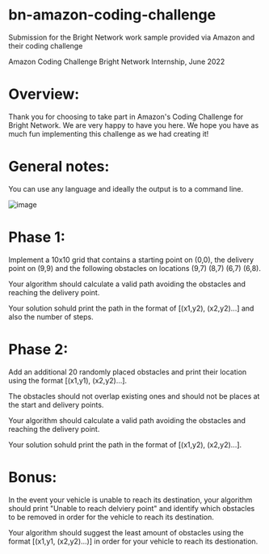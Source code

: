 # bn-amazon-coding-challenge
Submission for the Bright Network work sample provided via Amazon and their coding challenge

Amazon Coding Challenge
Bright Network Internship, June 2022

# Overview:
Thank you for choosing to take part in Amazon's Coding Challenge for Bright Network. We are very happy to have you here. We hope you have as much fun implementing this challenge as we had creating it!

# General notes:
You can use any language and ideally the output is to a command line.

![image](https://user-images.githubusercontent.com/37941097/175008658-79e1171f-5065-4839-a949-53685e4cfcaf.png)

# Phase 1:
Implement a 10x10 grid that contains a starting point on (0,0), the delivery point on (9,9) and the following obstacles on locations (9,7) (8,7) (6,7) (6,8).

Your algorithm should calculate a valid path avoiding the obstacles and reaching the delivery point.

Your solution sohuld print the path in the format of [(x1,y2), (x2,y2)...] and also the number of steps.

# Phase 2:
Add an additional 20 randomly placed obstacles and print their location using the format [(x1,y1), (x2,y2)...].

The obstacles should not overlap existing ones and should not be places at the start and delivery points.

Your algorithm should calculate a valid path avoiding the obstacles and reaching the delivery point.

Your solution sohuld print the path in the format of [(x1,y2), (x2,y2)...].

# Bonus:
In the event your vehicle is unable to reach its destination, your algorithm should print "Unable to reach delviery point" and identify which obstacles to be removed in order for the vehicle to reach its destination.

Your algorithm should suggest the least amount of obstacles using the format [(x1,y1, (x2,y2)...)] in order for your vehicle to reach its destionation.
